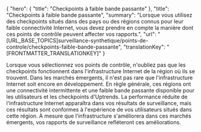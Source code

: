 {
  "hero": {
    "title": "Checkpoints à faible bande passante"
  },
  "title": "Checkpoints à faible bande passante",
  "summary": "Lorsque vous utilisez des checkpoints situés dans des pays ou des régions connus pour leur faible connectivité Internet, vous devez prendre en compte la manière dont ces points de contrôle peuvent affecter vos rapports.",
  "url": "[URL_BASE_TOPICS]surveillance-synthetique/points-de-controle/checkpoints-faible-bande-passante",
  "translationKey": "[FRONTMATTER_TRANSLATIONKEY]"
}

Lorsque vous sélectionnez vos points de contrôle, n'oubliez pas que les checkpoints fonctionnent dans l'infrastructure Internet de la région où ils se trouvent. Dans les marchés émergents, il n'est pas rare que l'infrastructure Internet soit encore en développement. En règle générale, ces régions ont une connectivité intermittente et une faible bande passante disponible pour les utilisateurs et les checkpoints d'Uptrends. La performance réduite de l'infrastructure Internet apparaîtra dans vos résultats de surveillance, mais ces résultats sont conformes à l'expérience de vos utilisateurs situés dans cette région. À mesure que l'infrastructure s'améliorera dans ces marchés émergents, vos rapports de surveillance refléteront ces améliorations.
